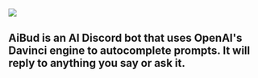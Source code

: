 # ![](https://i.imgur.com/0VGHFcm.png)

## AiBud is an AI Discord bot that uses OpenAI's Davinci engine to autocomplete prompts. It will reply to anything you say or ask it.
